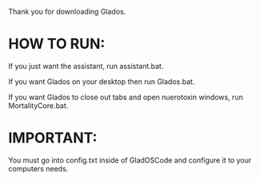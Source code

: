 Thank you for downloading Glados.



# HOW TO RUN:

If you just want the assistant, run assistant.bat. 

If you want Glados on your desktop then run Glados.bat.

If you want Glados to close out tabs and open nuerotoxin windows, run MortalityCore.bat.


# IMPORTANT:

You must go into config.txt inside of GladOSCode and configure it to your computers needs.
